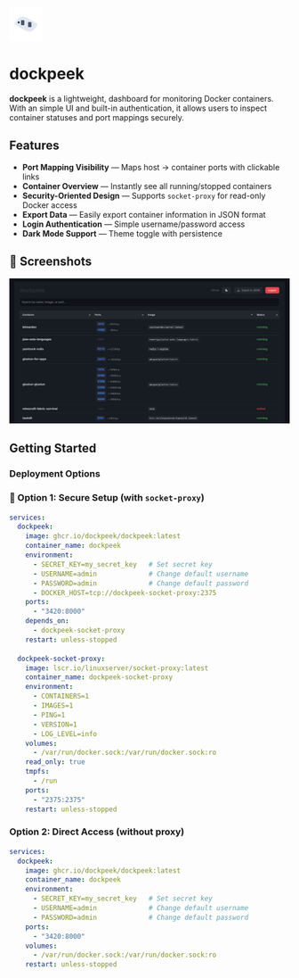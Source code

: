 <img src="static/logo_2.svg" alt="dockpeek logo" width="60" height="60" />

# dockpeek

**dockpeek** is a lightweight, dashboard for monitoring Docker containers. With an simple UI and built-in authentication, it allows users to inspect container statuses and port mappings securely.

## Features

* **Port Mapping Visibility** — Maps host → container ports with clickable links
* **Container Overview** — Instantly see all running/stopped containers
* **Security-Oriented Design** — Supports `socket-proxy` for read-only Docker access
* **Export Data** — Easily export container information in JSON format
* **Login Authentication** — Simple username/password access
* **Dark Mode Support** — Theme toggle with persistence
## 📸 Screenshots

<p align="left">
  <img src="screenshot.png" alt="Night mode" width="800" />
</p>

## Getting Started

### Deployment Options

### 🔧 Option 1: Secure Setup (with `socket-proxy`)

```yaml
services:
  dockpeek:
    image: ghcr.io/dockpeek/dockpeek:latest
    container_name: dockpeek
    environment:
      - SECRET_KEY=my_secret_key   # Set secret key
      - USERNAME=admin             # Change default username
      - PASSWORD=admin             # Change default password
      - DOCKER_HOST=tcp://dockpeek-socket-proxy:2375
    ports:
      - "3420:8000"
    depends_on:
      - dockpeek-socket-proxy
    restart: unless-stopped

  dockpeek-socket-proxy:
    image: lscr.io/linuxserver/socket-proxy:latest
    container_name: dockpeek-socket-proxy
    environment:
      - CONTAINERS=1
      - IMAGES=1
      - PING=1
      - VERSION=1
      - LOG_LEVEL=info
    volumes:
      - /var/run/docker.sock:/var/run/docker.sock:ro
    read_only: true
    tmpfs:
      - /run
    ports:
      - "2375:2375"
    restart: unless-stopped
```

### Option 2: Direct Access (without proxy)

```yaml
services:
  dockpeek:
    image: ghcr.io/dockpeek/dockpeek:latest
    container_name: dockpeek
    environment:
      - SECRET_KEY=my_secret_key   # Set secret key
      - USERNAME=admin             # Change default username
      - PASSWORD=admin             # Change default password
    ports:
      - "3420:8000"
    volumes:
      - /var/run/docker.sock:/var/run/docker.sock:ro
    restart: unless-stopped
```
